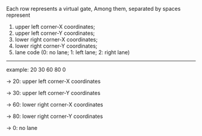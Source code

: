 Each row represents a virtual gate,
Among them, separated by spaces represent 
1. upper left corner-X coordinates;
2. upper left corner-Y coordinates;
3. lower right corner-X coordinates;
4. lower right corner-Y coordinates;
5. lane code (0: no lane; 1: left lane; 2: right lane)

-------------------------------------------------------------------------------

example: 20 30 60 80 0 

-> 20: upper left corner-X coordinates

-> 30: upper left corner-Y coordinates

-> 60: lower right corner-X coordinates

-> 80: lower right corner-Y coordinates

-> 0: no lane